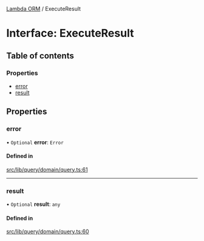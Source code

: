 [Lambda ORM](../README.md) / ExecuteResult

# Interface: ExecuteResult

## Table of contents

### Properties

- [error](ExecuteResult.md#error)
- [result](ExecuteResult.md#result)

## Properties

### error

• `Optional` **error**: `Error`

#### Defined in

[src/lib/query/domain/query.ts:61](https://github.com/FlavioLionelRita/lambdaorm/blob/b06d7548/src/lib/query/domain/query.ts#L61)

___

### result

• `Optional` **result**: `any`

#### Defined in

[src/lib/query/domain/query.ts:60](https://github.com/FlavioLionelRita/lambdaorm/blob/b06d7548/src/lib/query/domain/query.ts#L60)
